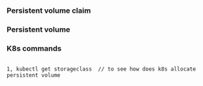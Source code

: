 ### Persistent volume claim


### Persistent volume


### K8s commands

```angular2html

1, kubectl get storageclass  // to see how does k8s allocate persistent volume
```
